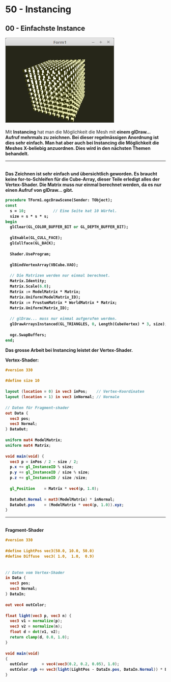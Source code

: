 # 50 - Instancing
## 00 - Einfachste Instance

<img src="image.png" alt="Selfhtml"><br><br>
Mit <b>Instancing</b> hat man die Möglichkeit die Mesh mit <b>einem<b> glDraw... Aufruf mehrmals zu zeichnen.
Bei dieser regelmässigen Anordnung ist dies sehr einfach.
Man hat aber auch bei <b>Instancing</b> die Möglichkeit die Meshes X-beliebig anzuordnen.
Dies wird in den nächsten Themen behandelt.
<hr><br>
Das Zeichnen ist sehr einfach und übersichtlich geworden.
Es braucht <b>keine</b> for-to-Schleifen für die Cube-Array, dieser Teile erledigt alles der Vertex-Shader.
Die Matrix muss nur <b>einmal</b> berechnet werden, da es nur <b>einen</b> Aufruf von <b>glDraw...</b> gibt.

```pascal
procedure TForm1.ogcDrawScene(Sender: TObject);
const
  s = 10;            // Eine Seite hat 10 Würfel.
  size = s * s * s;
begin
  glClear(GL_COLOR_BUFFER_BIT or GL_DEPTH_BUFFER_BIT);

  glEnable(GL_CULL_FACE);
  glCullface(GL_BACK);

  Shader.UseProgram;

  glBindVertexArray(VBCube.VAO);

  // Die Matrizen werden nur einmal berechnet.
  Matrix.Identity;
  Matrix.Scale(6.0);
  Matrix := ModelMatrix * Matrix;
  Matrix.Uniform(ModelMatrix_ID);
  Matrix := FrustumMatrix * WorldMatrix * Matrix;
  Matrix.Uniform(Matrix_ID);

  // glDraw... muss nur einmal aufgerufen werden.
  glDrawArraysInstanced(GL_TRIANGLES, 0, Length(CubeVertex) * 3, size);

  ogc.SwapBuffers;
end;
```

Das grosse Arbeit bei Instancing leistet der Vertex-Shader.

<b>Vertex-Shader:</b>

```glsl
#version 330

#define size 10

layout (location = 0) in vec3 inPos;    // Vertex-Koordinaten
layout (location = 1) in vec3 inNormal; // Normale

// Daten für Fragment-shader
out Data {
  vec3 pos;
  vec3 Normal;
} DataOut;

uniform mat4 ModelMatrix;
uniform mat4 Matrix;

void main(void) {
  vec3 p = inPos / 2 - size / 2;
  p.x += gl_InstanceID % size;
  p.y += gl_InstanceID / size % size;
  p.z += gl_InstanceID / size /size;

  gl_Position    = Matrix * vec4(p, 1.0);

  DataOut.Normal = mat3(ModelMatrix) * inNormal;
  DataOut.pos    = (ModelMatrix * vec4(p, 1.0)).xyz;
}

```

<hr><br>
<b>Fragment-Shader</b>

```glsl
#version 330

#define LightPos vec3(50.0, 10.0, 50.0)
#define Diffuse  vec3( 1.0,  1.0,  0.9)


// Daten vom Vertex-Shader
in Data {
  vec3 pos;
  vec3 Normal;
} DataIn;

out vec4 outColor;

float light(vec3 p, vec3 n) {
  vec3 v1 = normalize(p);
  vec3 v2 = normalize(n);
  float d = dot(v1, v2);
  return clamp(d, 0.0, 1.0);
}

void main(void)
{
  outColor      = vec4(vec3(0.2, 0.2, 0.05), 1.0);
  outColor.rgb += vec3(light(LightPos - DataIn.pos, DataIn.Normal)) * Diffuse;
}

```


